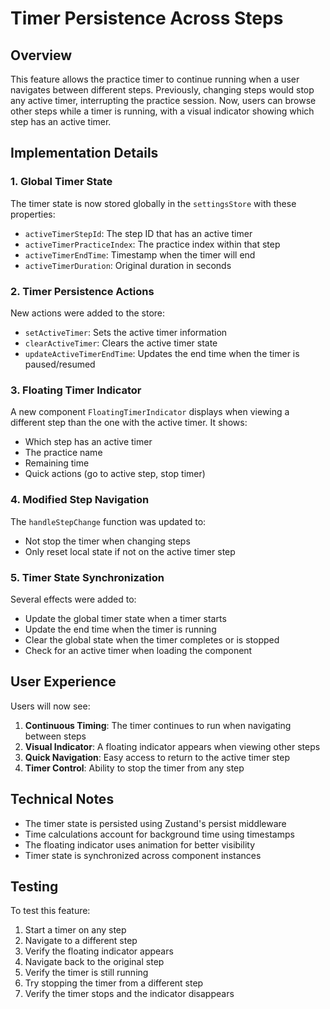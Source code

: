 # Timer Persistence Across Steps

## Overview

This feature allows the practice timer to continue running when a user navigates between different steps. Previously, changing steps would stop any active timer, interrupting the practice session. Now, users can browse other steps while a timer is running, with a visual indicator showing which step has an active timer.

## Implementation Details

### 1. Global Timer State

The timer state is now stored globally in the `settingsStore` with these properties:

- `activeTimerStepId`: The step ID that has an active timer
- `activeTimerPracticeIndex`: The practice index within that step
- `activeTimerEndTime`: Timestamp when the timer will end
- `activeTimerDuration`: Original duration in seconds

### 2. Timer Persistence Actions

New actions were added to the store:

- `setActiveTimer`: Sets the active timer information
- `clearActiveTimer`: Clears the active timer state
- `updateActiveTimerEndTime`: Updates the end time when the timer is paused/resumed

### 3. Floating Timer Indicator

A new component `FloatingTimerIndicator` displays when viewing a different step than the one with the active timer. It shows:

- Which step has an active timer
- The practice name
- Remaining time
- Quick actions (go to active step, stop timer)

### 4. Modified Step Navigation

The `handleStepChange` function was updated to:
- Not stop the timer when changing steps
- Only reset local state if not on the active timer step

### 5. Timer State Synchronization

Several effects were added to:
- Update the global timer state when a timer starts
- Update the end time when the timer is running
- Clear the global state when the timer completes or is stopped
- Check for an active timer when loading the component

## User Experience

Users will now see:

1. **Continuous Timing**: The timer continues to run when navigating between steps
2. **Visual Indicator**: A floating indicator appears when viewing other steps
3. **Quick Navigation**: Easy access to return to the active timer step
4. **Timer Control**: Ability to stop the timer from any step

## Technical Notes

- The timer state is persisted using Zustand's persist middleware
- Time calculations account for background time using timestamps
- The floating indicator uses animation for better visibility
- Timer state is synchronized across component instances

## Testing

To test this feature:

1. Start a timer on any step
2. Navigate to a different step
3. Verify the floating indicator appears
4. Navigate back to the original step
5. Verify the timer is still running
6. Try stopping the timer from a different step
7. Verify the timer stops and the indicator disappears

